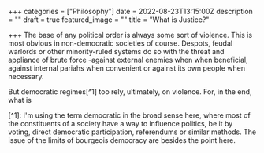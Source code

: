 +++
categories = ["Philosophy"]
date = 2022-08-23T13:15:00Z
description = ""
draft = true
featured_image = ""
title = "What is Justice?"

+++
The base of any political order is always some sort of violence. This is most obvious in non-democratic societies of course. Despots, feudal warlords or other minority-ruled systems do so with the threat and appliance of brute force -against external enemies when when beneficial, against internal pariahs when convenient or against its own people when necessary.

But democratic regimes\[^1\] too rely, ultimately, on violence. For, in the end, what is 

\[^1\]: I'm using the term democratic in the broad sense here, where most of the constituents of a society have a way to influence politics, be it by voting, direct democratic participation, referendums or similar methods. The issue of the limits of bourgeois democracy are besides the point here.